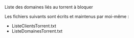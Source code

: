 Liste des domaines liés au torrent à bloquer

Les fichiers suivants sont écrits et maintenus par moi-même :
- ListeClientsTorrent.txt
- ListeDomainesTorrent.txt
